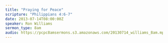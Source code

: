```yaml
---
title: "Praying for Peace"
scripture: "Philippians 4:6-7"
date: 2013-07-14T08:00:00Z
speaker: Ron Williams
sermon_type: 8am
audio: https://pcpc8amsermons.s3.amazonaws.com/20130714_williams_8am.mp3 
---
```



